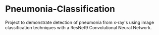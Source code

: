 # Pneumonia-Classification

Project to demonstrate detection of pneumonia from x-ray's using image classification techniques with a ResNet9 Convolutional Neural Network.
